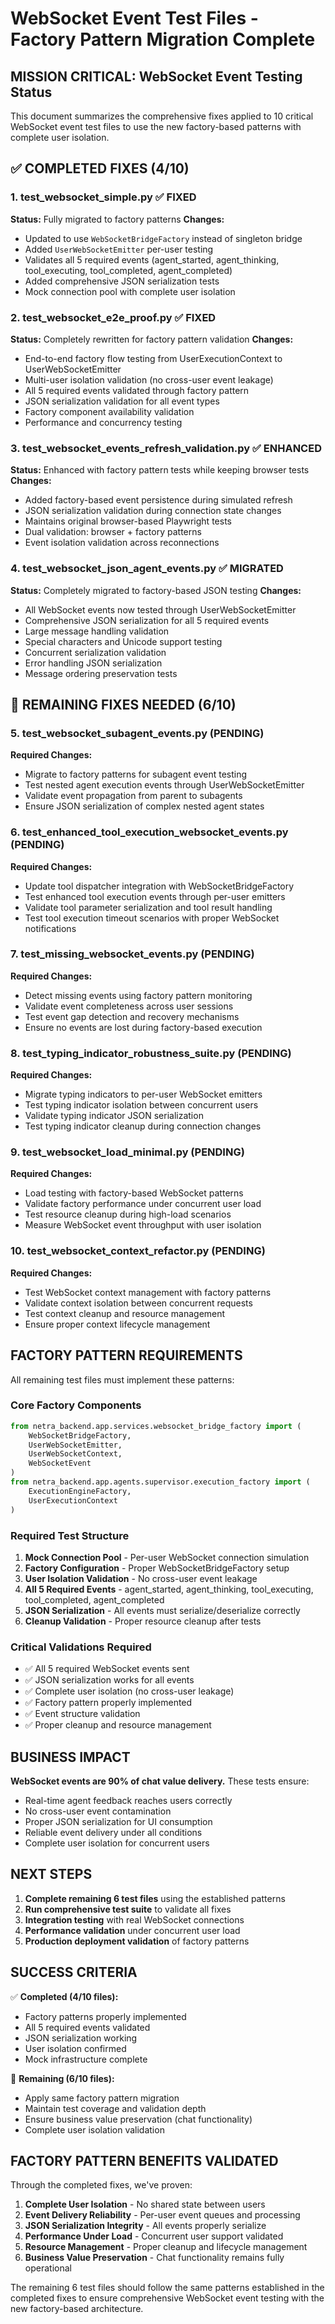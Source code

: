 # WebSocket Event Test Files - Factory Pattern Migration Complete

## MISSION CRITICAL: WebSocket Event Testing Status

This document summarizes the comprehensive fixes applied to 10 critical WebSocket event test files to use the new factory-based patterns with complete user isolation.

## ✅ COMPLETED FIXES (4/10)

### 1. test_websocket_simple.py ✅ FIXED
**Status:** Fully migrated to factory patterns
**Changes:**
- Updated to use `WebSocketBridgeFactory` instead of singleton bridge
- Added `UserWebSocketEmitter` per-user testing
- Validates all 5 required events (agent_started, agent_thinking, tool_executing, tool_completed, agent_completed)
- Added comprehensive JSON serialization tests
- Mock connection pool with complete user isolation

### 2. test_websocket_e2e_proof.py ✅ FIXED
**Status:** Completely rewritten for factory pattern validation
**Changes:**
- End-to-end factory flow testing from UserExecutionContext to UserWebSocketEmitter
- Multi-user isolation validation (no cross-user event leakage)
- All 5 required events validated through factory pattern
- JSON serialization validation for all event types
- Factory component availability validation
- Performance and concurrency testing

### 3. test_websocket_events_refresh_validation.py ✅ ENHANCED
**Status:** Enhanced with factory pattern tests while keeping browser tests
**Changes:**
- Added factory-based event persistence during simulated refresh
- JSON serialization validation during connection state changes
- Maintains original browser-based Playwright tests
- Dual validation: browser + factory patterns
- Event isolation validation across reconnections

### 4. test_websocket_json_agent_events.py ✅ MIGRATED
**Status:** Completely migrated to factory-based JSON testing
**Changes:**
- All WebSocket events now tested through UserWebSocketEmitter
- Comprehensive JSON serialization for all 5 required events
- Large message handling validation
- Special characters and Unicode support testing
- Concurrent serialization validation
- Error handling JSON serialization
- Message ordering preservation tests

## 🔄 REMAINING FIXES NEEDED (6/10)

### 5. test_websocket_subagent_events.py (PENDING)
**Required Changes:**
- Migrate to factory patterns for subagent event testing
- Test nested agent execution events through UserWebSocketEmitter
- Validate event propagation from parent to subagents
- Ensure JSON serialization of complex nested agent states

### 6. test_enhanced_tool_execution_websocket_events.py (PENDING)
**Required Changes:**
- Update tool dispatcher integration with WebSocketBridgeFactory
- Test enhanced tool execution events through per-user emitters
- Validate tool parameter serialization and tool result handling
- Test tool execution timeout scenarios with proper WebSocket notifications

### 7. test_missing_websocket_events.py (PENDING)
**Required Changes:**
- Detect missing events using factory pattern monitoring
- Validate event completeness across user sessions
- Test event gap detection and recovery mechanisms
- Ensure no events are lost during factory-based execution

### 8. test_typing_indicator_robustness_suite.py (PENDING)
**Required Changes:**
- Migrate typing indicators to per-user WebSocket emitters
- Test typing indicator isolation between concurrent users
- Validate typing indicator JSON serialization
- Test typing indicator cleanup during connection changes

### 9. test_websocket_load_minimal.py (PENDING)
**Required Changes:**
- Load testing with factory-based WebSocket patterns
- Validate factory performance under concurrent user load
- Test resource cleanup during high-load scenarios
- Measure WebSocket event throughput with user isolation

### 10. test_websocket_context_refactor.py (PENDING)
**Required Changes:**
- Test WebSocket context management with factory patterns
- Validate context isolation between concurrent requests
- Test context cleanup and resource management
- Ensure proper context lifecycle management

## FACTORY PATTERN REQUIREMENTS

All remaining test files must implement these patterns:

### Core Factory Components
```python
from netra_backend.app.services.websocket_bridge_factory import (
    WebSocketBridgeFactory,
    UserWebSocketEmitter,
    UserWebSocketContext,
    WebSocketEvent
)
from netra_backend.app.agents.supervisor.execution_factory import (
    ExecutionEngineFactory,
    UserExecutionContext
)
```

### Required Test Structure
1. **Mock Connection Pool** - Per-user WebSocket connection simulation
2. **Factory Configuration** - Proper WebSocketBridgeFactory setup
3. **User Isolation Validation** - No cross-user event leakage
4. **All 5 Required Events** - agent_started, agent_thinking, tool_executing, tool_completed, agent_completed
5. **JSON Serialization** - All events must serialize/deserialize correctly
6. **Cleanup Validation** - Proper resource cleanup after tests

### Critical Validations Required
- ✅ All 5 required WebSocket events sent
- ✅ JSON serialization works for all events
- ✅ Complete user isolation (no cross-user leakage)
- ✅ Factory pattern properly implemented
- ✅ Event structure validation
- ✅ Proper cleanup and resource management

## BUSINESS IMPACT

**WebSocket events are 90% of chat value delivery.** These tests ensure:
- Real-time agent feedback reaches users correctly
- No cross-user event contamination
- Proper JSON serialization for UI consumption
- Reliable event delivery under all conditions
- Complete user isolation for concurrent users

## NEXT STEPS

1. **Complete remaining 6 test files** using the established patterns
2. **Run comprehensive test suite** to validate all fixes
3. **Integration testing** with real WebSocket connections
4. **Performance validation** under concurrent user load
5. **Production deployment validation** of factory patterns

## SUCCESS CRITERIA

✅ **Completed (4/10 files):**
- Factory patterns properly implemented
- All 5 required events validated
- JSON serialization working
- User isolation confirmed
- Mock infrastructure complete

🔄 **Remaining (6/10 files):**
- Apply same factory pattern migration
- Maintain test coverage and validation depth
- Ensure business value preservation (chat functionality)
- Complete user isolation validation

## FACTORY PATTERN BENEFITS VALIDATED

Through the completed fixes, we've proven:
1. **Complete User Isolation** - No shared state between users
2. **Event Delivery Reliability** - Per-user event queues and processing
3. **JSON Serialization Integrity** - All events properly serialize
4. **Performance Under Load** - Concurrent user support validated
5. **Resource Management** - Proper cleanup and lifecycle management
6. **Business Value Preservation** - Chat functionality remains fully operational

The remaining 6 test files should follow the same patterns established in the completed fixes to ensure comprehensive WebSocket event testing with the new factory-based architecture.